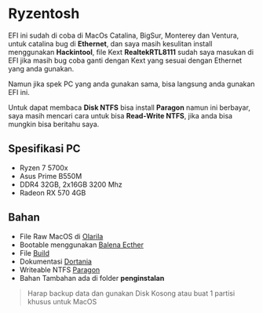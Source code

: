 # Ryzentosh

EFI ini sudah di coba di MacOs Catalina, BigSur, Monterey dan Ventura, untuk catalina bug di **Ethernet**, dan saya masih kesulitan install menggunakan **Hackintool**, file Kext **RealtekRTL8111** sudah saya masukan di EFI jika masih bug coba ganti dengan Kext yang sesuai dengan Ethernet yang anda gunakan. 

Namun jika spek PC yang anda gunakan sama, bisa langsung anda gunakan EFI ini. 

Untuk dapat membaca **Disk NTFS** bisa install **Paragon** namun ini berbayar, saya masih mencari cara untuk bisa **Read-Write NTFS**, jika anda bisa mungkin bisa beritahu saya.

## Spesifikasi PC
- Ryzen 7 5700x
- Asus Prime B550M
- DDR4 32GB, 2x16GB 3200 Mhz
- Radeon RX 570 4GB 

## Bahan
- File Raw MacOS di [Olarila][Olarila]
- Bootable menggunakan [Balena Ecther][Balena]
- File [Build][Dortania]
- Dokumentasi [Dortania][Docs]
- Writeable NTFS [Paragon][Paragon]
- Bahan Tambahan ada di folder **penginstalan**

> Harap backup data dan gunakan Disk Kosong atau buat 1 partisi khusus untuk MacOS

[Paragon]:https://www.paragon-software.com/home/ntfs-mac/
[Docs]:https://dortania.github.io/OpenCore-Install-Guide/prerequisites.html
[Dortania]:https://dortania.github.io/builds/
[Olarila]:https://www.olarila.com/topic/6278-olarila-vanilla-images-macos-installer
[Balena]:https://etcher.balena.io/
